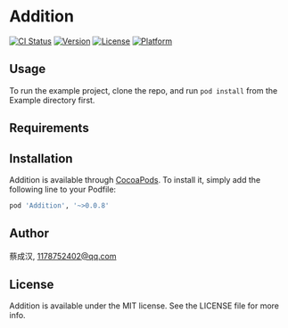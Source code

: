 # Addition

[![CI Status](http://img.shields.io/travis/蔡成汉/Addition.svg?style=flat)](https://travis-ci.org/蔡成汉/Addition)
[![Version](https://img.shields.io/cocoapods/v/Addition.svg?style=flat)](http://cocoapods.org/pods/Addition)
[![License](https://img.shields.io/cocoapods/l/Addition.svg?style=flat)](http://cocoapods.org/pods/Addition)
[![Platform](https://img.shields.io/cocoapods/p/Addition.svg?style=flat)](http://cocoapods.org/pods/Addition)

## Usage

To run the example project, clone the repo, and run `pod install` from the Example directory first.

## Requirements

## Installation

Addition is available through [CocoaPods](http://cocoapods.org). To install
it, simply add the following line to your Podfile:

```ruby
pod 'Addition', '~>0.0.8'
```

## Author

蔡成汉, 1178752402@qq.com

## License

Addition is available under the MIT license. See the LICENSE file for more info.
